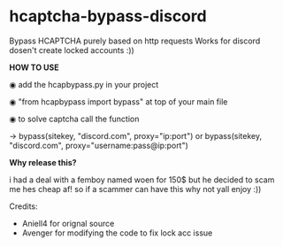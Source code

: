 # hcaptcha-bypass-discord
Bypass HCAPTCHA purely based on http requests Works for discord dosen't create locked accounts :))


**HOW TO USE**

◉ add the hcapbypass.py in your project

◉ "from hcapbypass import bypass" at top of your main file 

◉ to solve captcha call the function 

-> bypass(sitekey, "discord.com", proxy="ip:port") or bypass(sitekey, "discord.com", proxy="username:pass@ip:port")

**Why release this?**

i had a deal with a femboy named woen for 150$ but he decided to scam me hes cheap af! so if a scammer can have this why not yall enjoy :))

Credits: 
- Aniell4 for orignal source
- Avenger for modifying the code to fix lock acc issue

